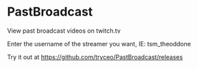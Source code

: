 PastBroadcast
=============

View past broadcast videos on twitch.tv

Enter the username of the streamer you want, IE: tsm_theoddone

Try it out at https://github.com/tryceo/PastBroadcast/releases